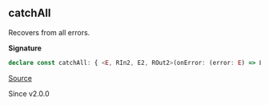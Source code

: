 ## catchAll

Recovers from all errors.

**Signature**

```ts
declare const catchAll: { <E, RIn2, E2, ROut2>(onError: (error: E) => Layer<ROut2, E2, RIn2>): <RIn, ROut>(self: Layer<ROut, E, RIn>) => Layer<ROut & ROut2, E2, RIn2 | RIn>; <RIn, E, ROut, RIn2, E2, ROut2>(self: Layer<ROut, E, RIn>, onError: (error: E) => Layer<ROut2, E2, RIn2>): Layer<ROut & ROut2, E2, RIn | RIn2>; }
```

[Source](https://github.com/Effect-TS/effect/tree/main/packages/effect/src/Layer.ts#L206)

Since v2.0.0